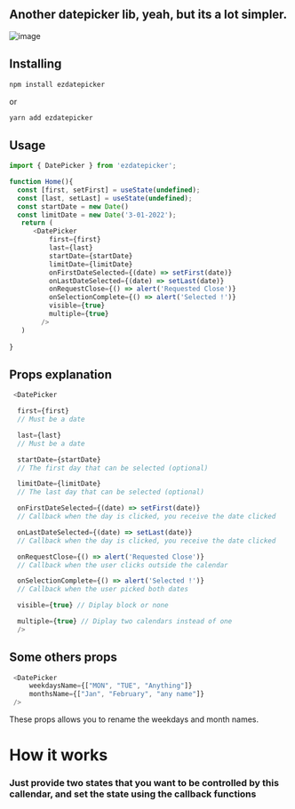 ## Another datepicker lib, yeah, but its a lot simpler.

![image](https://user-images.githubusercontent.com/18023467/139587816-a6026dd5-fe8e-4864-b591-8cc136a23a4d.png)


## Installing
```bash
npm install ezdatepicker
```
or
```bash
yarn add ezdatepicker
```



## Usage 

```js
import { DatePicker } from 'ezdatepicker';

function Home(){
  const [first, setFirst] = useState(undefined);
  const [last, setLast] = useState(undefined);
  const startDate = new Date()
  const limitDate = new Date('3-01-2022');
   return (
      <DatePicker
          first={first}
          last={last}  
          startDate={startDate}  
          limitDate={limitDate}  
          onFirstDateSelected={(date) => setFirst(date)} 
          onLastDateSelected={(date) => setLast(date)} 
          onRequestClose={() => alert('Requested Close')}
          onSelectionComplete={() => alert('Selected !')}  
          visible={true} 
          multiple={true}
        />
   )
  
}

```

## Props explanation

```js
 <DatePicker

  first={first} 
  // Must be a date

  last={last}   
  // Must be a date

  startDate={startDate}  
  // The first day that can be selected (optional)

  limitDate={limitDate}  
  // The last day that can be selected (optional)

  onFirstDateSelected={(date) => setFirst(date)} 
  // Callback when the day is clicked, you receive the date clicked 

  onLastDateSelected={(date) => setLast(date)} 
  // Callback when the day is clicked, you receive the date clicked

  onRequestClose={() => alert('Requested Close')} 
  // Callback when the user clicks outside the calendar

  onSelectionComplete={() => alert('Selected !')}  
  // Callback when the user picked both dates

  visible={true} // Diplay block or none

  multiple={true} // Diplay two calendars instead of one
  />
 ```


 ## Some others props

 ```js
  <DatePicker 
      weekdaysName={["MON", "TUE", "Anything"]}
      monthsName={["Jan", "February", "any name"]}
  />
 ```

 These props allows you to rename the weekdays and month names.


# How it works


### Just provide two states that you want to be controlled by this callendar, and set the state using the callback functions



